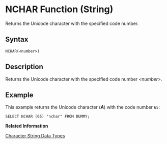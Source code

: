 <!-- loio20e59b1d751910149321c5c68efb5905 -->

# NCHAR Function \(String\)

Returns the Unicode character with the specified code number.



<a name="loio20e59b1d751910149321c5c68efb5905__sql_function_nchar_1sql_function_nchar_syntax"/>

## Syntax

```
NCHAR(<number>)
```



<a name="loio20e59b1d751910149321c5c68efb5905__sql_function_nchar_1sql_function_nchar_description"/>

## Description

Returns the Unicode character with the specified code number *<number\>*.



<a name="loio20e59b1d751910149321c5c68efb5905__sql_function_nchar_1sql_function_nchar_examples"/>

## Example

This example returns the Unicode character \(***A***\) with the code number `65`:

```
SELECT NCHAR (65) "nchar" FROM DUMMY;
```

**Related Information**  


[Character String Data Types](../character-string-data-types-a33f788.md "Character string data types are used to store values that contain character strings.")

